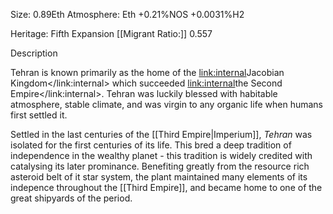 
Size: 0.89Eth
Atmosphere: Eth +0.21%NOS +0.0031%H2

Heritage: Fifth Expansion 
[[Migrant Ratio:]] 0.557

Description

Tehran is known primarily as the home of the <link:internal>Jacobian Kingdom</link:internal> which succeeded <link:internal>the Second Empire</link:internal>.
Tehran was luckily blessed with habitable atmosphere, stable climate, and was virgin to any organic life when humans first settled it.

Settled in the last centuries of the [[Third Empire|Imperium]], *Tehran* was isolated for the first centuries of its life.
This bred a deep tradition of independence in the wealthy planet - this tradition is widely credited with catalysing its later prominance.
Benefiting greatly from the resource rich asteroid belt of it star system, the plant maintained many elements of its indepence throughout the [[Third Empire]], and became home to one of the great shipyards of the period.